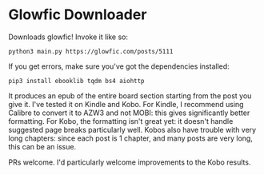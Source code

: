 # Glowfic Downloader

Downloads glowfic! Invoke it like so:
```
python3 main.py https://glowfic.com/posts/5111
```
If you get errors, make sure you've got the dependencies installed:
```
pip3 install ebooklib tqdm bs4 aiohttp
```
It produces an epub of the entire board section starting from the post you give it.
I've tested it on Kindle and Kobo.
For Kindle, I recommend using Calibre to convert it to AZW3 and not MOBI: this gives significantly better formatting.
For Kobo, the formatting isn't great yet: it doesn't handle suggested page breaks particularly well.
Kobos also have trouble with very long chapters: since each post is 1 chapter, and many posts are very long, this can be an issue.

PRs welcome. I'd particularly welcome improvements to the Kobo results.
